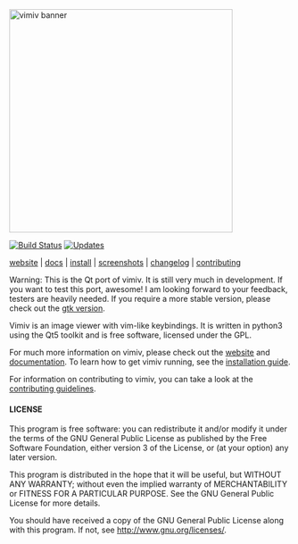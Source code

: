 <img src="https://karlch.github.io/vimiv-qt/_images/vimiv_banner_800.png" alt="vimiv banner" width="400"/>

[![Build Status](https://travis-ci.com/karlch/vimiv-qt.svg?branch=master)](https://travis-ci.com/karlch/vimiv-qt)
[![Updates](https://pyup.io/repos/github/karlch/vimiv-qt/shield.svg)](https://pyup.io/repos/github/karlch/vimiv-qt/)

[website](https://karlch.github.io/vimiv-qt/) |
[docs](https://karlch.github.io/vimiv-qt/documentation/index.html) |
[install](https://karlch.github.io/vimiv-qt/documentation/install.html) |
[screenshots](https://karlch.github.io/vimiv-qt/screenshots.html) |
[changelog](https://karlch.github.io/vimiv-qt/changelog.html) |
[contributing](https://karlch.github.io/vimiv-qt/documentation/contributing.html)

Warning: This is the Qt port of vimiv. It is still very much in development. If
you want to test this port, awesome! I am looking forward to your feedback,
testers are heavily needed. If you require a more stable version, please check
out the
[gtk version](https://github.com/karlch/vimiv).

Vimiv is an image viewer with vim-like keybindings. It is written in python3
using the Qt5 toolkit and is free software, licensed under the GPL.

For much more information on vimiv, please check out the
[website](https://karlch.github.io/vimiv-qt/) and
[documentation](https://karlch.github.io/vimiv-qt/documentation/index.html).
To learn how to get vimiv running, see the
[installation guide](https://karlch.github.io/vimiv-qt/documentation/install.html).

For information on contributing to vimiv, you can take a look at the
[contributing guidelines](https://karlch.github.io/vimiv-qt/documentation/contributing.html>).

#### LICENSE

This program is free software: you can redistribute it and/or modify it under
the terms of the GNU General Public License as published by the Free Software
Foundation, either version 3 of the License, or (at your option) any later
version.

This program is distributed in the hope that it will be useful, but WITHOUT ANY
WARRANTY; without even the implied warranty of MERCHANTABILITY or FITNESS FOR A
PARTICULAR PURPOSE. See the GNU General Public License for more details.

You should have received a copy of the GNU General Public License along with
this program. If not, see <http://www.gnu.org/licenses/>.
